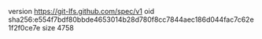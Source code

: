 version https://git-lfs.github.com/spec/v1
oid sha256:e554f7bdf80bbde4653014b28d780f8cc7844aec186d044fac7c62e1f2f0ce7e
size 4758
